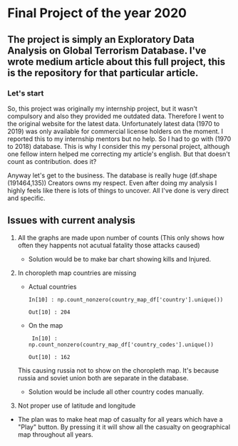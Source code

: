 
# Final Project of the year 2020 #
## The project is simply an Exploratory Data Analysis on Global Terrorism Database. I've wrote medium article about this full project, this is the repository for that particular article. ##

### Let's start ###

   So, this project was originally my internship project, but it wasn't compulsory and also they provided me outdated data. Therefore I went to the original website for the latest data. Unfortunately latest data (1970 to 2019) was only available for commercial license holders on the moment. I reported this to my internship mentors but no help. So I had to go with (1970 to 2018) database. This is why I consider this my personal project, although one fellow intern helped me correcting my article's english. But that doesn't count as contribution. does it?
   
   Anyway let's get to the business. The database is really huge (df.shape (191464,135)) Creators owns my respect. Even after doing my analysis I highly feels like there is lots of things to uncover. All I've done is very direct and specific.
    
## Issues with current analysis
 1. All the graphs are made upon number of counts (This only shows how often they happents not acutual fatality those attacks caused)
    * Solution would be to make bar chart showing kills and Injured.
 2. In choropleth map countries are missing 
    * Actual countries 
       ```
       In[10] : np.count_nonzero(country_map_df['country'].unique())
       ```
       ```
       Out[10] : 204
       ```
    * On the map
      ```
       In[10] : np.count_nonzero(country_map_df['country_codes'].unique())
       ```
       ```
       Out[10] : 162
       ```
    This causing russia not to show on the choropleth map. It's because russia and soviet union both are separate in the database.
    * Solution would be include all other country codes manually.
    
 3. Not proper use of latitude and longitude
   * The plan was to make heat map of casualty for all years which have a "Play" button. By pressing it it will show all the casualty on geographical map               throughout all years.
   
   
   
